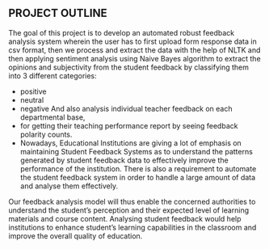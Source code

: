 
## PROJECT OUTLINE
The goal of this project is to develop an automated robust feedback analysis system wherein the user has to first upload form response data in csv format, then we process and extract the data with the help of NLTK and then applying sentiment analysis using Naive Bayes algorithm to extract the opinions and subjectivity from the student feedback by classifying them into 3 different categories: 
- positive 
- neutral 
- negative
And also analysis individual teacher feedback on each departmental base,
- for getting their teaching performance report by seeing feedback polarity counts.
- Nowadays, Educational Institutions are giving a lot of emphasis on maintaining Student Feedback Systems  as to understand the patterns generated by student feedback data to effectively improve the performance of the institution. There is also a requirement to automate the student feedback system in order to handle a large amount of data and analyse them effectively.

Our feedback analysis model will thus enable the concerned authorities to understand the student’s  perception and their expected level of learning materials and course content. Analysing student feedback would help institutions to enhance student’s learning capabilities in the classroom and improve the overall quality of education.

